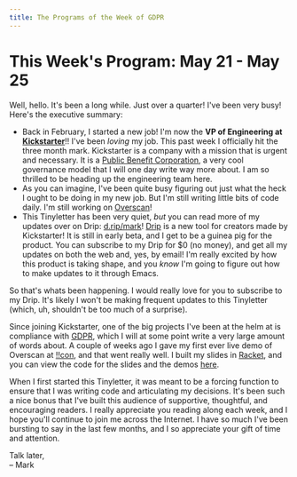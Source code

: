 ```yaml
---
title: The Programs of the Week of GDPR
---
```


This Week's Program: May 21 - May 25
====================================

Well, hello. It's been a long while. Just over a quarter! I've been
very busy! Here's the executive summary:

+ Back in February, I started a new job! I'm now the **VP of
  Engineering at [Kickstarter](https://www.kickstarter.com/)**!! I've
  been _loving_ my job. This past week I officially hit the three
  month mark. Kickstarter is a company with a mission that is urgent
  and necessary. It is a [Public Benefit
  Corporation](https://www.kickstarter.com/charter), a very cool
  governance model that I will one day write way more about. I am so
  thrilled to be heading up the engineering team here.
+ As you can imagine, I've been quite busy figuring out just what the
  heck I ought to be doing in my new job. But I'm still writing little
  bits of code daily. I'm still working on
  [Overscan](https://www.markwunsch.com/overscan/)!
+ This Tinyletter has been very quiet, _but_ you can read more of my
  updates over on Drip: [d.rip/mark](https://d.rip/mark)!
  [Drip](https://d.rip/) is a new tool for creators made by
  Kickstarter! It is still in early beta, and I get to be a guinea pig
  for the product. You can subscribe to my Drip for $0 (no money), and
  get all my updates on both the web and, yes, by email! I'm really
  excited by how this product is taking shape, and you _know_ I'm
  going to figure out how to make updates to it through Emacs.

So that's whats been happening. I would really love for you to
subscribe to my Drip. It's likely I won't be making frequent updates
to this Tinyletter (which, uh, shouldn't be too much of a surprise).

Since joining Kickstarter, one of the big projects I've been at the
helm at is compliance with [GDPR](https://gdpr-info.eu/), which I will
at some point write a very large amount of words about. A couple of
weeks ago I gave my first ever live demo of Overscan at
[!!con](http://bangbangcon.com/), and that went really well. I built
my slides in
[Racket](https://docs.racket-lang.org/slideshow/index.html), and you
can view the code for the slides and the demos
[here](https://gist.github.com/mwunsch/01f52fc8a3377c7016395db3e630e3e0).

When I first started this Tinyletter, it was meant to be a forcing
function to ensure that I was writing code and articulating my
decisions. It's been such a nice bonus that I've built this audience
of supportive, thoughtful, and encouraging readers. I really
appreciate you reading along each week, and I hope you'll continue to
join me across the Internet. I have so much I've been bursting to say
in the last few months, and I so appreciate your gift of time and
attention.

Talk later,<br />
– Mark
